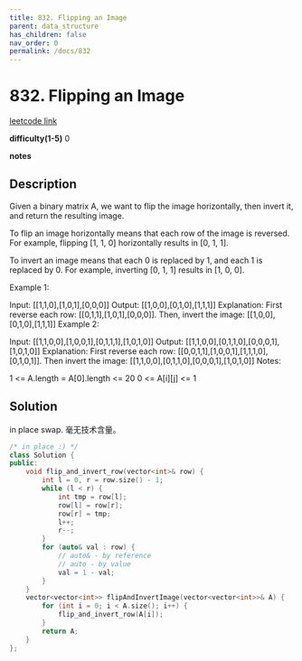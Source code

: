 ```yaml
---
title: 832. Flipping an Image
parent: data_structure
has_children: false
nav_order: 0
permalink: /docs/832
---
```

# 832. Flipping an Image
[leetcode link](https://leetcode.com/problems/flipping-an-image/)

**difficulty(1-5)** 
0

**notes**   


## Description
Given a binary matrix A, we want to flip the image horizontally, then invert it, and return the resulting image.

To flip an image horizontally means that each row of the image is reversed.  For example, flipping [1, 1, 0] horizontally results in [0, 1, 1].

To invert an image means that each 0 is replaced by 1, and each 1 is replaced by 0. For example, inverting [0, 1, 1] results in [1, 0, 0].

Example 1:

Input: [[1,1,0],[1,0,1],[0,0,0]]
Output: [[1,0,0],[0,1,0],[1,1,1]]
Explanation: First reverse each row: [[0,1,1],[1,0,1],[0,0,0]].
Then, invert the image: [[1,0,0],[0,1,0],[1,1,1]]
Example 2:

Input: [[1,1,0,0],[1,0,0,1],[0,1,1,1],[1,0,1,0]]
Output: [[1,1,0,0],[0,1,1,0],[0,0,0,1],[1,0,1,0]]
Explanation: First reverse each row: [[0,0,1,1],[1,0,0,1],[1,1,1,0],[0,1,0,1]].
Then invert the image: [[1,1,0,0],[0,1,1,0],[0,0,0,1],[1,0,1,0]]
Notes:

1 <= A.length = A[0].length <= 20
0 <= A[i][j] <= 1

## Solution
in place swap. 毫无技术含量。
```c++
/* in place :) */
class Solution {
public:
    void flip_and_invert_row(vector<int>& row) {
        int l = 0, r = row.size() - 1;
        while (l < r) {
            int tmp = row[l];
            row[l] = row[r];
            row[r] = tmp;
            l++;
            r--;
        }
        for (auto& val : row) { 
            // auto& - by reference
            // auto - by value
            val = 1 - val;
        }
    }
    vector<vector<int>> flipAndInvertImage(vector<vector<int>>& A) {
        for (int i = 0; i < A.size(); i++) {
            flip_and_invert_row(A[i]);
        }
        return A;        
    }
};
```
